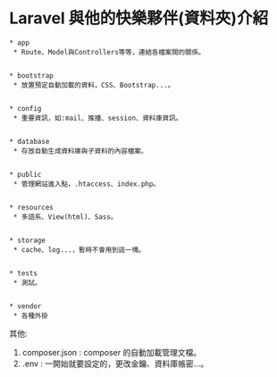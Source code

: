 # Laravel 與他的快樂夥伴(資料夾)介紹
```
* app
 * Route、Model與Controllers等等，連結各檔案間的關係。


* bootstrap 
 * 放置預定自動加載的資料，CSS、Bootstrap...。


* config
 * 重要資訊，如:mail、推播、session、資料庫資訊。


* database
 * 存放自動生成資料庫與子資料的內容檔案。


* public
 * 管理網站進入點，.htaccess、index.php。


* resources
 * 多語系、View(html)、Sass。
 

* storage
 * cache、log...，暫時不會用到這一塊。
 

* tests
 * 測試。
 

* vendor 
 * 各種外掛

```


其他:
1. composer.json : composer 的自動加載管理文檔。
1. .env : 一開始就要設定的，更改金鑰、資料庫帳密...。

